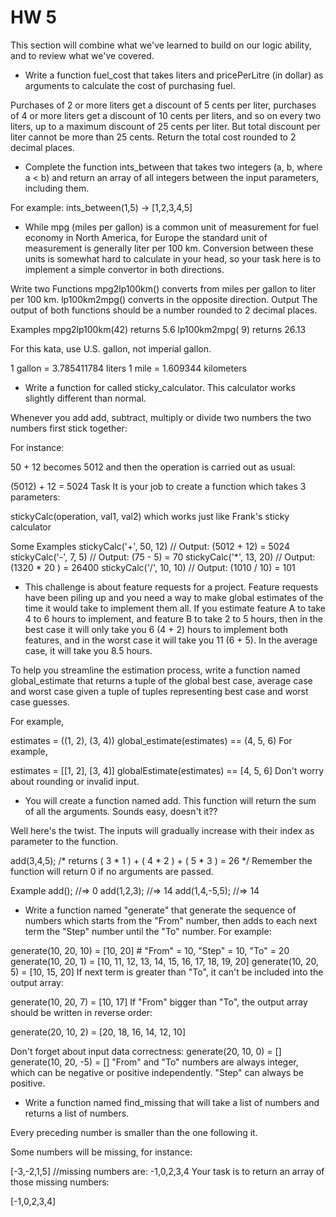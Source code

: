 # HW 5
This section will combine what we've learned to build on our logic ability, and to review what we've covered.

- Write a function fuel_cost that takes liters and pricePerLitre (in dollar) as arguments to calculate the cost of purchasing fuel.

Purchases of 2 or more liters get a discount of 5 cents per liter, purchases of 4 or more liters get a discount of 10 cents per liters, and so on every two liters, up to a maximum discount of 25 cents per liter. But total discount per liter cannot be more than 25 cents. Return the total cost rounded to 2 decimal places.

- Complete the function ints_between that takes two integers (a, b, where a < b) and return an array of all integers between the input parameters, including them.

For example:
ints_between(1,5) -> [1,2,3,4,5]

- While mpg (miles per gallon) is a common unit of measurement for fuel economy in North America, for Europe the standard unit of measurement is generally liter per 100 km. Conversion between these units is somewhat hard to calculate in your head, so your task here is to implement a simple convertor in both directions.

Write two Functions
mpg2lp100km() converts from miles per gallon to liter per 100 km.
lp100km2mpg() converts in the opposite direction.
Output
The output of both functions should be a number rounded to 2 decimal places.

Examples
mpg2lp100km(42) returns 5.6
lp100km2mpg( 9) returns 26.13

For this kata, use U.S. gallon, not imperial gallon.

1 gallon = 3.785411784 liters
1 mile = 1.609344 kilometers

- Write a function for called sticky_calculator. This calculator works slightly different than normal.

Whenever you add add, subtract, multiply or divide two numbers the two numbers first stick together:

For instance:

50 + 12 becomes 5012
and then the operation is carried out as usual:

(5012) + 12 = 5024
Task
It is your job to create a function which takes 3 parameters:

stickyCalc(operation, val1, val2)
which works just like Frank's sticky calculator

Some Examples
stickyCalc('+', 50, 12)     // Output: (5012 + 12) = 5024
stickyCalc('-', 7, 5)       // Output: (75 - 5) = 70
stickyCalc('*', 13, 20)     // Output: (1320 * 20 ) = 26400
stickyCalc('/', 10, 10)     // Output: (1010 / 10) = 101

- This challenge is about feature requests for a project. Feature requests have been piling up and you need a way to make global estimates of the time it would take to implement them all. If you estimate feature A to take 4 to 6 hours to implement, and feature B to take 2 to 5 hours, then in the best case it will only take you 6 (4 + 2) hours to implement both features, and in the worst case it will take you 11 (6 + 5). In the average case, it will take you 8.5 hours.

To help you streamline the estimation process, write a function named global_estimate that returns a tuple of the global best case, average case and worst case given a tuple of tuples representing best case and worst case guesses.

For example,

estimates = ((1, 2), (3, 4))
global_estimate(estimates) == (4, 5, 6)
For example,

estimates = [[1, 2], [3, 4]]
globalEstimate(estimates) == [4, 5, 6]
Don't worry about rounding or invalid input.

- You will create a function named add. This function will return the sum of all the arguments. Sounds easy, doesn't it??

Well here's the twist. The inputs will gradually increase with their index as parameter to the function.

  add(3,4,5); 
  /*
  returns ( 3 * 1 ) + ( 4 * 2 ) + ( 5 * 3 ) = 26
  */
Remember the function will return 0 if no arguments are passed.

Example
  add(); //=> 0
  add(1,2,3); //=> 14
  add(1,4,-5,5); //=> 14

- Write a function named "generate" that generate the sequence of numbers which starts from the "From" number, then adds to each next term the "Step" number until the "To" number. For example:

generate(10, 20, 10) = [10, 20] # "From" = 10, "Step" = 10, "To" = 20
generate(10, 20, 1) = [10, 11, 12, 13, 14, 15, 16, 17, 18, 19, 20] 
generate(10, 20, 5) = [10, 15, 20]
If next term is greater than "To", it can't be included into the output array:

generate(10, 20, 7) = [10, 17]
If "From" bigger than "To", the output array should be written in reverse order:

generate(20, 10, 2) = [20, 18, 16, 14, 12, 10]

Don't forget about input data correctness:
generate(20, 10, 0) = []
generate(10, 20, -5) = []
"From" and "To" numbers are always integer, which can be negative or positive independently. "Step" can always be positive.

- Write a function named find_missing that will take a list of numbers and returns a list of numbers.

Every preceding number is smaller than the one following it.

Some numbers will be missing, for instance:

[-3,-2,1,5] //missing numbers are: -1,0,2,3,4
Your task is to return an array of those missing numbers:

[-1,0,2,3,4]
